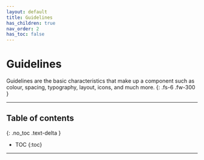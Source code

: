 ```yaml
---
layout: default
title: Guidelines
has_children: true
nav_order: 2
has_toc: false
---
```


# Guidelines

Guidelines are the basic characteristics that make up a component such as colour, spacing, typography, layout, icons, and much more.
{: .fs-6 .fw-300 }

---

## Table of contents
{: .no_toc .text-delta }

- TOC
{:toc}
---
